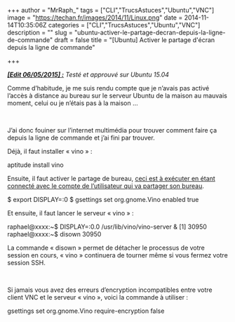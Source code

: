 +++
author = "MrRaph_"
tags = ["CLI","TrucsAstuces","Ubuntu","VNC"]
image = "https://techan.fr/images/2014/11/Linux.png"
date = 2014-11-14T10:35:06Z
categories = ["CLI","TrucsAstuces","Ubuntu","VNC"]
description = ""
slug = "ubuntu-activer-le-partage-decran-depuis-la-ligne-de-commande"
draft = false
title = "[Ubuntu] Activer le partage d'écran depuis la ligne de commande"

+++


***<span style="text-decoration: underline;">[Edit 06/05/2015] :</span>** Testé et approuvé sur Ubuntu 15.04*

Comme d’habitude, je me suis rendu compte que je n’avais pas activé l’accès à distance au bureau sur le serveur Ubuntu de la maison au mauvais moment, celui ou je n’étais pas à la maison …

 

J’ai donc fouiner sur l’internet multimédia pour trouver comment faire ça depuis la ligne de commande et j’ai fini par trouver.  
  
 Déjà, il faut installer « vino » :

aptitude install vino

Ensuite, il faut activer le partage de bureau, <span style="text-decoration: underline;">ceci est à exécuter en étant connecté avec le compte de l’utilisateur qui va partager son bureau</span>.

$ export DISPLAY=:0 $ gsettings set org.gnome.Vino enabled true

Et ensuite, il faut lancer le serveur « vino » :

raphael@xxxx:~$ DISPLAY=:0.0 /usr/lib/vino/vino-server & [1] 30950 raphael@xxxx:~$ disown 30950

La commande « disown » permet de détacher le processus de votre session en cours, « vino » continuera de tourner même si vous fermez votre session SSH.

 

Si jamais vous avez des erreurs d’encryption incompatibles entre votre client VNC et le serveur « vino », voici la commande à utiliser :

gsettings set org.gnome.Vino require-encryption false

 


